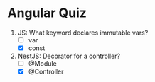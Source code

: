 # Angular Quiz

1. JS: What keyword declares immutable vars?
   - [ ] var
   - [x] const

2. NestJS: Decorator for a controller?
   - [ ] @Module
   - [x] @Controller
